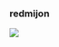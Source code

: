 ### redmijon
<img src= "https://images.unsplash.com/photo-1509043759401-136742328bb3?ixlib=rb-4.0.3&ixid=MnwxMjA3fDB8MHxleHBsb3JlLWZlZWR8MXx8fGVufDB8fHx8&w=1000&q=80">